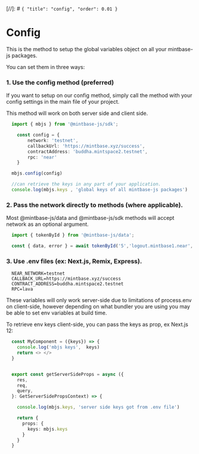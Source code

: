 [//]: # `{ "title": "config", "order": 0.01 }`
# Config

This is the method to setup the global variables object on all your mintbase-js packages.

You can set them in three ways:

### 1. Use the config method (preferred)
If you want to setup on our config method, simply call the method with your config settings in the main file of your project.

This method will work on both server side and client side.

```typescript
  import { mbjs } from '@mintbase-js/sdk';

    const config = {
        network: 'testnet',
        callbackUrl: 'https://mintbase.xyz/success',
        contractAddress: 'buddha.mintspace2.testnet',
        rpc: 'near'
    }

  mbjs.config(config)

  //can retrieve the keys in any part of your application.
  console.log(mbjs.keys , 'global keys of all mintbase-js packages')
```


### 2. Pass the network directly to methods (where applicable).

Most @mintbase-js/data and @mintbase-js/sdk methods will accept network as an optional argument.

```typescript
  import { tokenById } from '@mintbase-js/data';

  const { data, error } = await tokenById('5','logout.mintbase1.near', 'mainnet');
```

### 3. Use .env files (ex: Next.js, Remix, Express).

```
  NEAR_NETWORK=testnet
  CALLBACK_URL=https://mintbase.xyz/success
  CONTRACT_ADDRESS=buddha.mintspace2.testnet
  RPC=lava
```

These variables will only work server-side due to limitations of process.env on client-side, however depending on what bundler you are using you may be able to set env variables at build time.

To retrieve env keys client-side, you can pass the keys as prop, ex Next.js 12:

```typescript
  const MyComponent = ({keys}) => {
    console.log('mbjs keys',  keys)
    return <> </>
  }


  export const getServerSideProps = async ({
    res,
    req,
    query,
  }: GetServerSidePropsContext) => {

    console.log(mbjs.keys, 'server side keys got from .env file')

    return {
      props: {
        keys: mbjs.keys
      }
    }
  }
```

